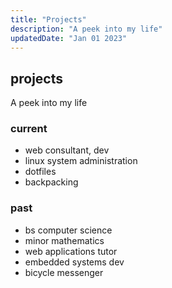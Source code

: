 ```yaml
---
title: "Projects"
description: "A peek into my life"
updatedDate: "Jan 01 2023"
---
```


## projects

A peek into my life

### current

- web consultant, dev
- linux system administration
- dotfiles
- backpacking

### past

- bs computer science
- minor mathematics
- web applications tutor
- embedded systems dev
- bicycle messenger
